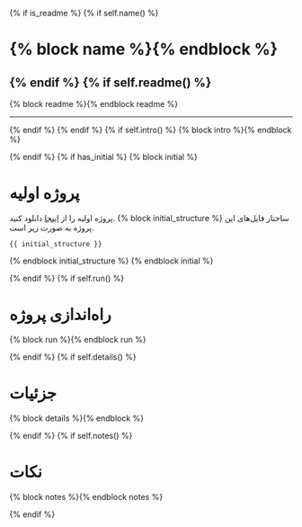 {% if is_readme %}
{% if self.name() %}
# {% block name %}{% endblock %}


{% endif %}
{% if self.readme() %}
--------------------------------------------------

{% block readme %}{% endblock readme %}

--------------------------------------------------

{% endif %}
{% endif %}
{% if self.intro() %}
{% block intro %}{% endblock %}


{% endif %}
{% if has_initial %}
{% block initial %}
# پروژه اولیه

پروژه اولیه را از
[اینجا](%q_initial_url%)
دانلود کنید.
{% block initial_structure %}
ساختار فایل‌های این پروژه به صورت زیر است.

```
{{ initial_structure }}
```

{% endblock initial_structure %}
{% endblock initial %}


{% endif %}
{% if self.run() %}
# راه‌اندازی پروژه

{% block run %}{% endblock run %}


{% endif %}
{% if self.details() %}
# جزئیات

{% block details %}{% endblock %}


{% endif %}
{% if self.notes() %}
# نکات

{% block notes %}{% endblock notes %}


{% endif %}
